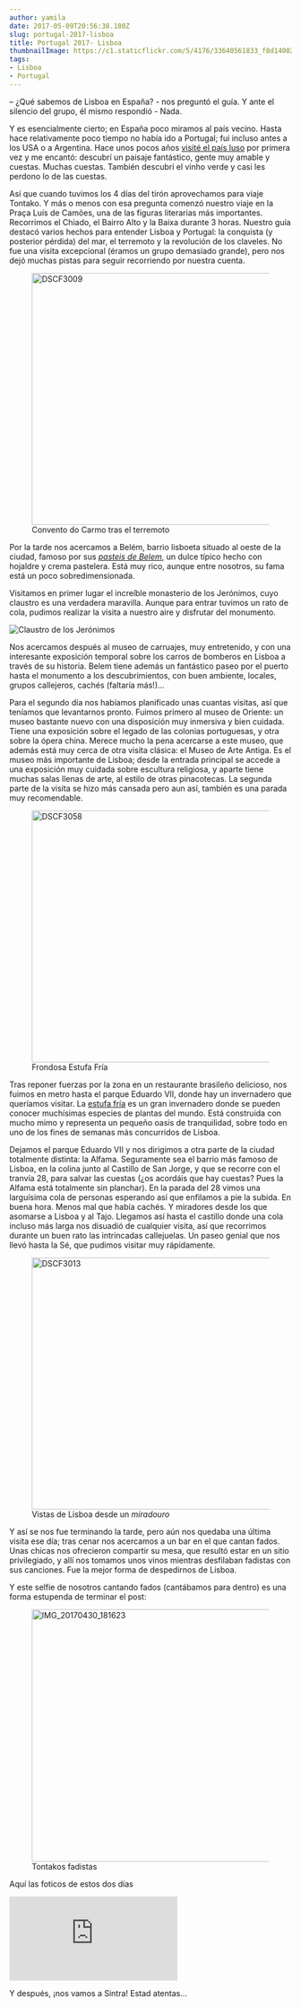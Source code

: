 ```yaml
---
author: yamila
date: 2017-05-09T20:56:38.180Z
slug: portugal-2017-lisboa
title: Portugal 2017- Lisboa
thumbnailImage: https://c1.staticflickr.com/5/4176/33640561833_f8d1400221_c.jpg
tags:
- Lisboa
- Portugal
---
```


 &#8211; ¿Qué sabemos de Lisboa en España? - nos preguntó el guía. Y ante el silencio del grupo, él mismo respondió - Nada.

Y es esencialmente cierto; en España poco miramos al país vecino. Hasta hace relativamente poco tiempo no había ido a Portugal; fui incluso antes a los USA o a Argentina. Hace unos pocos años <a href="http://dendarii.es/tag/portugal/" target="_new">visité el país luso</a> por primera vez y me encantó: descubrí un paisaje fantástico, gente muy amable y cuestas. Muchas cuestas. También descubrí el vinho verde y casi les perdono lo de las cuestas.

Así que cuando tuvimos los 4 días del tirón aprovechamos para viaje Tontako. Y más o menos con esa pregunta comenzó nuestro viaje en la Praça Luís de Camões, una de las figuras literarias más importantes. Recorrimos el Chiado, el Bairro Alto y la Baixa durante 3 horas. Nuestro guía destacó varios hechos para entender Lisboa y Portugal: la conquista (y posterior pérdida) del mar, el terremoto y la revolución de los claveles. No fue una visita excepcional (éramos un grupo demasiado grande), pero nos dejó muchas pistas para seguir recorriendo por nuestra cuenta.

<figure>
<img src="https://c1.staticflickr.com/5/4176/33640561833_f8d1400221_c.jpg" width="800" height="449" alt="DSCF3009">
<figcaption>Convento do Carmo tras el terremoto</figcaptin>
</figure>

Por la tarde nos acercamos a Belém, barrio lisboeta situado al oeste de la ciudad, famoso por sus <a href="https://www.google.es/search?q=pasteis+de+belem&client=firefox-b-ab&source=lnms&tbm=isch&sa=X&ved=0ahUKEwjskrOEx-PTAhVMXhoKHStMAGEQ_AUICigB&biw=1150&bih=992" target="_new"><em>pasteis de Belem</em></a>, un dulce típico hecho con hojaldre y crema pastelera. Está muy rico, aunque entre nosotros, su fama está un poco sobredimensionada.

Visitamos en primer lugar el increíble monasterio de los Jerónimos, cuyo claustro es una verdadera maravilla. Aunque para entrar tuvimos un rato de cola, pudimos realizar la visita a nuestro aire y disfrutar del monumento. 

![Claustro de los Jerónimos](https://c1.staticflickr.com/5/4185/33640516273_2fdf80ccf3_c.jpg#full)

Nos acercamos después al museo de carruajes, muy entretenido, y con una interesante exposición temporal sobre los carros de bomberos en Lisboa a través de su historia. Belem tiene además un fantástico paseo por el puerto hasta el monumento a los descubrimientos, con buen ambiente, locales, grupos callejeros, cachés (faltaría más!)...

Para el segundo día nos habíamos planificado unas cuantas visitas, así que teníamos que levantarnos pronto. Fuimos primero al museo de Oriente: un museo bastante nuevo con una disposición muy inmersiva y bien cuidada. Tiene una exposición sobre el legado de las colonias portuguesas, y otra sobre la ópera china. Merece mucho la pena acercarse a este museo, que además está muy cerca de otra visita clásica: el Museo de Arte Antiga. Es el museo más importante de Lisboa; desde la entrada principal se accede a una exposición muy cuidada sobre escultura religiosa, y aparte tiene muchas salas llenas de arte, al estilo de otras pinacotecas. La segunda parte de la visita se hizo más cansada pero aun así, también es una parada muy recomendable.

<figure>
<img src="https://c1.staticflickr.com/5/4170/34409116106_99abbbf5ee_c.jpg" width="800" height="449" alt="DSCF3058">
<figcaption>Frondosa Estufa Fría</figcaption>
</figure>

Tras reponer fuerzas por la zona en un restaurante brasileño delicioso, nos fuimos en metro hasta el parque Eduardo VII, donde hay un invernadero que queríamos visitar. La <a href="https://www.google.es/search?q=estufa+fr%C3%ADa&client=firefox-b-ab&source=lnms&tbm=isch&sa=X&ved=0ahUKEwjBzL6VyuPTAhUMPRoKHXvdA9EQ_AUICigB&biw=1150&bih=992" target="_new">estufa fría</a> es un gran invernadero donde se pueden conocer muchísimas especies de plantas del mundo. Está construida con mucho mimo y representa un pequeño oasis de tranquilidad, sobre todo en uno de los fines de semanas más concurridos de Lisboa.

Dejamos el parque Eduardo VII y nos dirigimos a otra parte de la ciudad totalmente distinta: la Alfama. Seguramente sea el barrio más famoso de Lisboa, en la colina junto al Castillo de San Jorge, y que se recorre con el tranvía 28, para salvar las cuestas (¿os acordáis que hay cuestas? Pues la Alfama está totalmente sin planchar). En la parada del 28 vimos una larguísima cola de personas esperando así que enfilamos a pie la subida. En buena hora. Menos mal que había cachés. Y miradores desde los que asomarse a Lisboa y al Tajo. Llegamos así hasta el castillo donde una cola incluso más larga nos disuadió de cualquier visita, así que recorrimos durante un buen rato las intrincadas callejuelas. Un paseo genial que nos llevó hasta la Sé, que pudimos visitar muy rápidamente.

<figure>
<img src="https://c1.staticflickr.com/5/4187/33640559333_a989a4e462_c.jpg" width="800" height="449" alt="DSCF3013">
<figcaption>Vistas de Lisboa desde un <em>miradouro</em></figcaption>
</figure>

Y así se nos fue terminando la tarde, pero aún nos quedaba una última visita ese día; tras cenar nos acercamos a un bar en el que cantan fados. Unas chicas nos ofrecieron compartir su mesa, que resultó estar en un sitio privilegiado, y allí nos tomamos unos vinos mientras desfilaban fadistas con sus canciones. Fue la mejor forma de despedirnos de Lisboa.

Y este selfie de nosotros cantando fados (cantábamos para dentro) es una forma estupenda de terminar el post:

<figure>
<img src="https://c1.staticflickr.com/5/4191/34067719690_11dc09ffe0_c.jpg" width="800" height="450" alt="IMG_20170430_181623">
<figcaption>Tontakos fadistas</figcaption>
</figure>

Aquí las foticos de estos dos días

<div class='embed-container'><iframe src='https://www.flickr.com/photos/125687915@N08/albums/72157680201547774/player' frameborder='0' allowfullscreen webkitallowfullscreen mozallowfullscreen oallowfullscreen msallowfullscreen></iframe></div>

Y después, ¡nos vamos a Sintra! Estad atentas...

